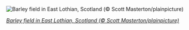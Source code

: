 
![Barley field in East Lothian, Scotland (© Scott Masterton/plainpicture)](https://cn.bing.com//th?id=OHR.LammasDay_EN-US7320561829_1920x1080.jpg&rf=LaDigue_1920x1080.jpg&pid=hp)

*[Barley field in East Lothian, Scotland (© Scott Masterton/plainpicture)](https://www.bing.com/search?q=lammas+holiday&form=hpcapt&filters=HpDate%3a%2220210801_0700%22)*
